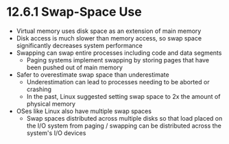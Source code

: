 # 12.6.1 Swap-Space Use

* Virtual memory uses disk space as an extension of main memory
* Disk access is much slower than memory access, so swap space significantly decreases system performance
* Swapping can swap entire processes including code and data segments
  * Paging systems implement swapping by storing pages that have been pushed out of main memory
* Safer to overestimate swap space than underestimate
  * Underestimation can lead to processes needing to be aborted or crashing
  * In the past, Linux suggested setting swap space to 2x the amount of physical memory
* OSes like Linux also have multiple swap spaces
  * Swap spaces distributed across multiple disks so that load placed on the I/O system from paging / swapping can be distributed across the system's I/O devices
